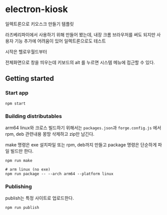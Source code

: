 # electron-kiosk

일렉트론으로 키오스크 만들기 템플릿

라즈베리파이에서 사용하기 위해 만들어 봤는데, 내장 크롬 브라우저를 써도 되지만 사용자 기능 추가에 어려움이 있어 일렉트론으로도 테스트

시작은 헬로우월드부터

전체화면으로 창을 띄우는데 키보드의 alt 를 누르면 시스템 메뉴에 접근할 수 있다.

## Getting started

### Start app

```
npm start
```

### Building distributables

arm64 linux와 크로스 빌드하기 위해서는 `packages.json`과 `forge.config.js` 에서 rpm, deb 관련내용 몽땅 삭제하고 zip만 남긴다.

make 명령은 exe 설치파일 또는 rpm, deb까지 만들고 package 명령은 단순하게 파일 빌드만 한다.

```
npm run make

# arm linux (no exe)
npm run package -- --arch arm64 --platform linux
```

### Publishing

publish는 특정 사이트로 업로드한다.

```
npm run publish
```
